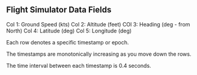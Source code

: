 Flight Simulator Data Fields
----------------------------

Col 1: Ground Speed (kts)
Col 2: Altitude (feet)
COl 3: Heading (deg - from North)
Col 4: Latitude (deg)
Col 5: Longitude (deg)

Each row denotes a specific timestamp or epoch. 

The timestamps are monotonically increasing as you move down the rows. 

The time interval between each timestamp is 0.4 seconds.  
